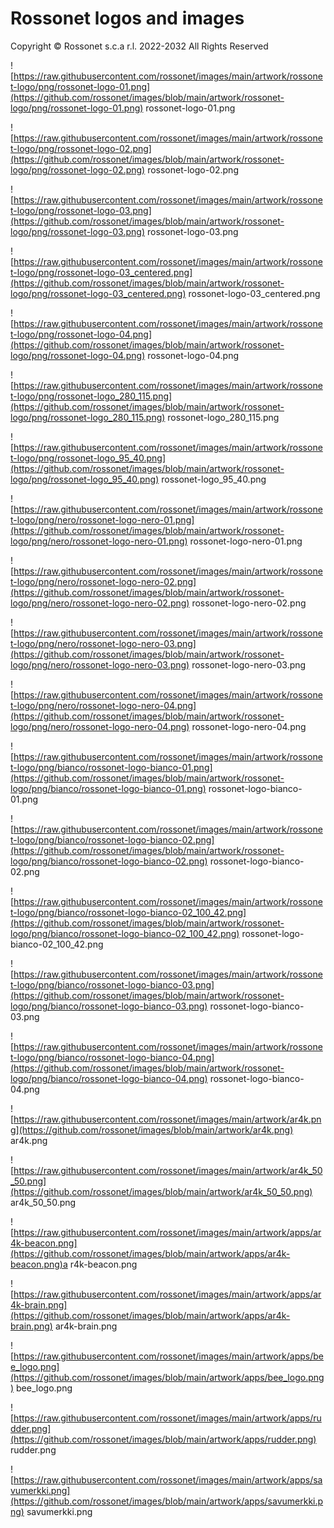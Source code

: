 # Rossonet logos and images

Copyright © Rossonet s.c.a r.l. 2022-2032 All Rights Reserved

![https://raw.githubusercontent.com/rossonet/images/main/artwork/rossonet-logo/png/rossonet-logo-01.png](https://github.com/rossonet/images/blob/main/artwork/rossonet-logo/png/rossonet-logo-01.png)
rossonet-logo-01.png

![https://raw.githubusercontent.com/rossonet/images/main/artwork/rossonet-logo/png/rossonet-logo-02.png](https://github.com/rossonet/images/blob/main/artwork/rossonet-logo/png/rossonet-logo-02.png)
rossonet-logo-02.png

![https://raw.githubusercontent.com/rossonet/images/main/artwork/rossonet-logo/png/rossonet-logo-03.png](https://github.com/rossonet/images/blob/main/artwork/rossonet-logo/png/rossonet-logo-03.png)
rossonet-logo-03.png

![https://raw.githubusercontent.com/rossonet/images/main/artwork/rossonet-logo/png/rossonet-logo-03_centered.png](https://github.com/rossonet/images/blob/main/artwork/rossonet-logo/png/rossonet-logo-03_centered.png)
rossonet-logo-03_centered.png

![https://raw.githubusercontent.com/rossonet/images/main/artwork/rossonet-logo/png/rossonet-logo-04.png](https://github.com/rossonet/images/blob/main/artwork/rossonet-logo/png/rossonet-logo-04.png)
rossonet-logo-04.png

![https://raw.githubusercontent.com/rossonet/images/main/artwork/rossonet-logo/png/rossonet-logo_280_115.png](https://github.com/rossonet/images/blob/main/artwork/rossonet-logo/png/rossonet-logo_280_115.png)
rossonet-logo_280_115.png

![https://raw.githubusercontent.com/rossonet/images/main/artwork/rossonet-logo/png/rossonet-logo_95_40.png](https://github.com/rossonet/images/blob/main/artwork/rossonet-logo/png/rossonet-logo_95_40.png)
rossonet-logo_95_40.png

![https://raw.githubusercontent.com/rossonet/images/main/artwork/rossonet-logo/png/nero/rossonet-logo-nero-01.png](https://github.com/rossonet/images/blob/main/artwork/rossonet-logo/png/nero/rossonet-logo-nero-01.png)
rossonet-logo-nero-01.png

![https://raw.githubusercontent.com/rossonet/images/main/artwork/rossonet-logo/png/nero/rossonet-logo-nero-02.png](https://github.com/rossonet/images/blob/main/artwork/rossonet-logo/png/nero/rossonet-logo-nero-02.png)
rossonet-logo-nero-02.png

![https://raw.githubusercontent.com/rossonet/images/main/artwork/rossonet-logo/png/nero/rossonet-logo-nero-03.png](https://github.com/rossonet/images/blob/main/artwork/rossonet-logo/png/nero/rossonet-logo-nero-03.png)
rossonet-logo-nero-03.png

![https://raw.githubusercontent.com/rossonet/images/main/artwork/rossonet-logo/png/nero/rossonet-logo-nero-04.png](https://github.com/rossonet/images/blob/main/artwork/rossonet-logo/png/nero/rossonet-logo-nero-04.png)
rossonet-logo-nero-04.png

![https://raw.githubusercontent.com/rossonet/images/main/artwork/rossonet-logo/png/bianco/rossonet-logo-bianco-01.png](https://github.com/rossonet/images/blob/main/artwork/rossonet-logo/png/bianco/rossonet-logo-bianco-01.png)
rossonet-logo-bianco-01.png

![https://raw.githubusercontent.com/rossonet/images/main/artwork/rossonet-logo/png/bianco/rossonet-logo-bianco-02.png](https://github.com/rossonet/images/blob/main/artwork/rossonet-logo/png/bianco/rossonet-logo-bianco-02.png)
rossonet-logo-bianco-02.png

![https://raw.githubusercontent.com/rossonet/images/main/artwork/rossonet-logo/png/bianco/rossonet-logo-bianco-02_100_42.png](https://github.com/rossonet/images/blob/main/artwork/rossonet-logo/png/bianco/rossonet-logo-bianco-02_100_42.png)
rossonet-logo-bianco-02_100_42.png

![https://raw.githubusercontent.com/rossonet/images/main/artwork/rossonet-logo/png/bianco/rossonet-logo-bianco-03.png](https://github.com/rossonet/images/blob/main/artwork/rossonet-logo/png/bianco/rossonet-logo-bianco-03.png)
rossonet-logo-bianco-03.png

![https://raw.githubusercontent.com/rossonet/images/main/artwork/rossonet-logo/png/bianco/rossonet-logo-bianco-04.png](https://github.com/rossonet/images/blob/main/artwork/rossonet-logo/png/bianco/rossonet-logo-bianco-04.png)
rossonet-logo-bianco-04.png

![https://raw.githubusercontent.com/rossonet/images/main/artwork/ar4k.png](https://github.com/rossonet/images/blob/main/artwork/ar4k.png)
ar4k.png

![https://raw.githubusercontent.com/rossonet/images/main/artwork/ar4k_50_50.png](https://github.com/rossonet/images/blob/main/artwork/ar4k_50_50.png)
ar4k_50_50.png

![https://raw.githubusercontent.com/rossonet/images/main/artwork/apps/ar4k-beacon.png](https://github.com/rossonet/images/blob/main/artwork/apps/ar4k-beacon.png)a
r4k-beacon.png

![https://raw.githubusercontent.com/rossonet/images/main/artwork/apps/ar4k-brain.png](https://github.com/rossonet/images/blob/main/artwork/apps/ar4k-brain.png)
ar4k-brain.png

![https://raw.githubusercontent.com/rossonet/images/main/artwork/apps/bee_logo.png](https://github.com/rossonet/images/blob/main/artwork/apps/bee_logo.png)
bee_logo.png

![https://raw.githubusercontent.com/rossonet/images/main/artwork/apps/rudder.png](https://github.com/rossonet/images/blob/main/artwork/apps/rudder.png)
rudder.png

![https://raw.githubusercontent.com/rossonet/images/main/artwork/apps/savumerkki.png](https://github.com/rossonet/images/blob/main/artwork/apps/savumerkki.png)
savumerkki.png

